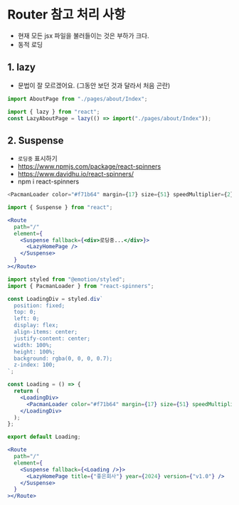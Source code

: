 # Router 참고 처리 사항
- 현재 모든 jsx 파일을 불러들이는 것은 부하가 크다.
- 동적 로딩

## 1. lazy
- 문법이 잘 모르겠어요. (그동안 보던 것과 달라서 처음 곤란)

```jsx
import AboutPage from "./pages/about/Index";
```

```jsx
import { lazy } from "react";
const LazyAboutPage = lazy(() => import("./pages/about/Index"));
```

## 2. Suspense
- `로딩중` 표시하기
- https://www.npmjs.com/package/react-spinners
- https://www.davidhu.io/react-spinners/
- npm i react-spinners

```js
<PacmanLoader color="#f71b64" margin={17} size={51} speedMultiplier={2} />
```

```jsx
import { Suspense } from "react";

<Route
  path="/"
  element={
    <Suspense fallback={<div>로딩중...</div>}>
      <LazyHomePage />
    </Suspense>
  }
></Route>
```

```jsx
import styled from "@emotion/styled";
import { PacmanLoader } from "react-spinners";

const LoadingDiv = styled.div`
  position: fixed;
  top: 0;
  left: 0;
  display: flex;
  align-items: center;
  justify-content: center;
  width: 100%;
  height: 100%;
  background: rgba(0, 0, 0, 0.7);
  z-index: 100;
`;

const Loading = () => {
  return (
    <LoadingDiv>
      <PacmanLoader color="#f71b64" margin={17} size={51} speedMultiplier={2} />
    </LoadingDiv>
  );
};

export default Loading;
```

```jsx
<Route
  path="/"
  element={
    <Suspense fallback={<Loading />}>
      <LazyHomePage title={"좋은회사"} year={2024} version={"v1.0"} />
    </Suspense>
  }
></Route>
```

